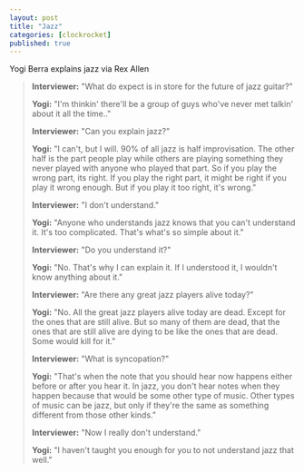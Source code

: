```yaml
---
layout: post
title: "Jazz"
categories: [clockrocket]
published: true
---
```


Yogi Berra explains jazz via Rex Allen

<blockquote>
<strong>Interviewer:</strong> "What do expect is in store for the future of jazz guitar?"

<strong>Yogi:</strong> "I'm thinkin' there'll be a group of guys who've never met talkin' about it all the time.."

<strong>Interviewer:</strong> "Can you explain jazz?"

<strong>Yogi:</strong> "I can't, but I will. 90% of all jazz is half improvisation. The other half is the part people play while others are playing something they never played with anyone who played that part. So if you play the wrong part, its right. If you play the right part, it might be right if you play it wrong enough. But if you play it too right, it's wrong."

<strong>Interviewer:</strong> "I don't understand."

<strong>Yogi:</strong> "Anyone who understands jazz knows that you can't understand it. It's too complicated. That's what's so simple about it."

<strong>Interviewer:</strong> "Do you understand it?"

<strong>Yogi:</strong> "No. That's why I can explain it. If I understood it, I wouldn't know anything about it."

<strong>Interviewer:</strong> "Are there any great jazz players alive today?"

<strong>Yogi:</strong> "No. All the great jazz players alive today are dead. Except for the ones that are still alive. But so many of them are dead, that the ones that are still alive are dying to be like the ones that are dead. Some would kill for it."

<strong>Interviewer:</strong> "What is syncopation?"

<strong>Yogi:</strong> "That's when the note that you should hear now happens either before or after you hear it. In jazz, you don't hear notes when they happen because that would be some other type of music. Other types of music can be jazz, but only if they're the same as something different from those other kinds."

<strong>Interviewer:</strong> "Now I really don't understand."

<strong>Yogi:</strong> "I haven't taught you enough for you to not understand jazz that well."

</blockquote>
